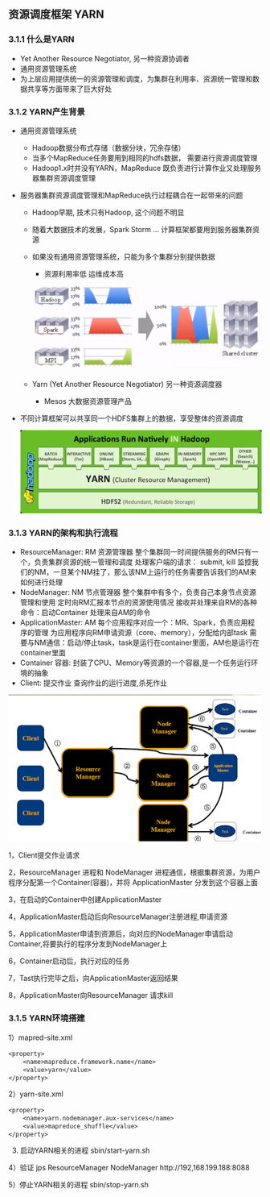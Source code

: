 ## 资源调度框架 YARN

### 3.1.1 什么是YARN

- Yet Another Resource Negotiator, 另一种资源协调者
- 通用资源管理系统
- 为上层应用提供统一的资源管理和调度，为集群在利用率、资源统一管理和数据共享等方面带来了巨大好处

### 3.1.2 YARN产生背景

- 通用资源管理系统

  - Hadoop数据分布式存储（数据分块，冗余存储）
  - 当多个MapReduce任务要用到相同的hdfs数据， 需要进行资源调度管理
  - Hadoop1.x时并没有YARN，MapReduce 既负责进行计算作业又处理服务器集群资源调度管理
- 服务器集群资源调度管理和MapReduce执行过程耦合在一起带来的问题

  - Hadoop早期, 技术只有Hadoop, 这个问题不明显
  - 随着大数据技术的发展，Spark Storm ... 计算框架都要用到服务器集群资源
  - 如果没有通用资源管理系统，只能为多个集群分别提供数据

    - 资源利用率低 运维成本高

    ![](img/image-yarn2.png)
  - Yarn (Yet Another Resource Negotiator) 另一种资源调度器

    - Mesos 大数据资源管理产品
- 不同计算框架可以共享同一个HDFS集群上的数据，享受整体的资源调度

  ![](img/hadoop-yarn3.png)

### 3.1.3 YARN的架构和执行流程

- ResourceManager: RM 资源管理器
  	整个集群同一时间提供服务的RM只有一个，负责集群资源的统一管理和调度
  	处理客户端的请求： submit, kill
  	监控我们的NM，一旦某个NM挂了，那么该NM上运行的任务需要告诉我们的AM来如何进行处理
- NodeManager: NM 节点管理器
  	整个集群中有多个，负责自己本身节点资源管理和使用
  	定时向RM汇报本节点的资源使用情况
  	接收并处理来自RM的各种命令：启动Container
  	处理来自AM的命令
- ApplicationMaster: AM
  	每个应用程序对应一个：MR、Spark，负责应用程序的管理
  	为应用程序向RM申请资源（core、memory），分配给内部task
  	需要与NM通信：启动/停止task，task是运行在container里面，AM也是运行在container里面
- Container 容器: 封装了CPU、Memory等资源的一个容器,是一个任务运行环境的抽象
- Client: 提交作业 查询作业的运行进度,杀死作业

![](img/yarn4.png)

1，Client提交作业请求

2，ResourceManager 进程和 NodeManager 进程通信，根据集群资源，为用户程序分配第一个Container(容器)，并将 ApplicationMaster 分发到这个容器上面

3，在启动的Container中创建ApplicationMaster

4，ApplicationMaster启动后向ResourceManager注册进程,申请资源

5，ApplicationMaster申请到资源后，向对应的NodeManager申请启动Container,将要执行的程序分发到NodeManager上

6，Container启动后，执行对应的任务

7，Tast执行完毕之后，向ApplicationMaster返回结果

8，ApplicationMaster向ResourceManager 请求kill

### 3.1.5 YARN环境搭建

1）mapred-site.xml

```
<property>
    <name>mapreduce.framework.name</name>
    <value>yarn</value>
</property>
```

2）yarn-site.xml

```
<property>
    <name>yarn.nodemanager.aux-services</name>
    <value>mapreduce_shuffle</value>
</property>
```

3) 启动YARN相关的进程
   sbin/start-yarn.sh

4）验证
	jps
		ResourceManager
		NodeManager
	http://192,168.199.188:8088

5）停止YARN相关的进程
	sbin/stop-yarn.sh
